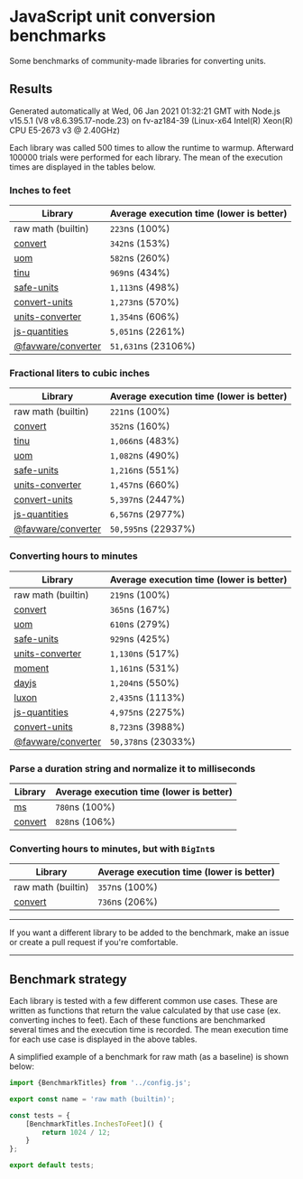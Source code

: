 # JavaScript unit conversion benchmarks

Some benchmarks of community-made libraries for converting units.

## Results

<!-- beginblock(results) -->

Generated automatically at Wed, 06 Jan 2021 01:32:21 GMT with Node.js v15.5.1 (V8 v8.6.395.17-node.23) on fv-az184-39 (Linux-x64 Intel(R) Xeon(R) CPU E5-2673 v3 @ 2.40GHz)

Each library was called 500 times to allow the runtime to warmup.
Afterward 100000 trials were performed for each library.
The mean of the execution times are displayed in the tables below.

### Inches to feet

| Library                                                            | Average execution time (lower is better) |
| ------------------------------------------------------------------ | ---------------------------------------- |
| raw math (builtin)                                                 | `223`ns (100%)                           |
| [convert](https://npmjs.com/package/convert)                       | `342`ns (153%)                           |
| [uom](https://npmjs.com/package/uom)                               | `582`ns (260%)                           |
| [tinu](https://npmjs.com/package/tinu)                             | `969`ns (434%)                           |
| [safe-units](https://npmjs.com/package/safe-units)                 | `1,113`ns (498%)                         |
| [convert-units](https://npmjs.com/package/convert-units)           | `1,273`ns (570%)                         |
| [units-converter](https://npmjs.com/package/units-converter)       | `1,354`ns (606%)                         |
| [js-quantities](https://npmjs.com/package/js-quantities)           | `5,051`ns (2261%)                        |
| [@favware/converter](https://npmjs.com/package/@favware/converter) | `51,631`ns (23106%)                      |

### Fractional liters to cubic inches

| Library                                                            | Average execution time (lower is better) |
| ------------------------------------------------------------------ | ---------------------------------------- |
| raw math (builtin)                                                 | `221`ns (100%)                           |
| [convert](https://npmjs.com/package/convert)                       | `352`ns (160%)                           |
| [tinu](https://npmjs.com/package/tinu)                             | `1,066`ns (483%)                         |
| [uom](https://npmjs.com/package/uom)                               | `1,082`ns (490%)                         |
| [safe-units](https://npmjs.com/package/safe-units)                 | `1,216`ns (551%)                         |
| [units-converter](https://npmjs.com/package/units-converter)       | `1,457`ns (660%)                         |
| [convert-units](https://npmjs.com/package/convert-units)           | `5,397`ns (2447%)                        |
| [js-quantities](https://npmjs.com/package/js-quantities)           | `6,567`ns (2977%)                        |
| [@favware/converter](https://npmjs.com/package/@favware/converter) | `50,595`ns (22937%)                      |

### Converting hours to minutes

| Library                                                            | Average execution time (lower is better) |
| ------------------------------------------------------------------ | ---------------------------------------- |
| raw math (builtin)                                                 | `219`ns (100%)                           |
| [convert](https://npmjs.com/package/convert)                       | `365`ns (167%)                           |
| [uom](https://npmjs.com/package/uom)                               | `610`ns (279%)                           |
| [safe-units](https://npmjs.com/package/safe-units)                 | `929`ns (425%)                           |
| [units-converter](https://npmjs.com/package/units-converter)       | `1,130`ns (517%)                         |
| [moment](https://npmjs.com/package/moment)                         | `1,161`ns (531%)                         |
| [dayjs](https://npmjs.com/package/dayjs)                           | `1,204`ns (550%)                         |
| [luxon](https://npmjs.com/package/luxon)                           | `2,435`ns (1113%)                        |
| [js-quantities](https://npmjs.com/package/js-quantities)           | `4,975`ns (2275%)                        |
| [convert-units](https://npmjs.com/package/convert-units)           | `8,723`ns (3988%)                        |
| [@favware/converter](https://npmjs.com/package/@favware/converter) | `50,378`ns (23033%)                      |

### Parse a duration string and normalize it to milliseconds

| Library                                      | Average execution time (lower is better) |
| -------------------------------------------- | ---------------------------------------- |
| [ms](https://npmjs.com/package/ms)           | `780`ns (100%)                           |
| [convert](https://npmjs.com/package/convert) | `828`ns (106%)                           |

### Converting hours to minutes, but with `BigInt`s

| Library                                      | Average execution time (lower is better) |
| -------------------------------------------- | ---------------------------------------- |
| raw math (builtin)                           | `357`ns (100%)                           |
| [convert](https://npmjs.com/package/convert) | `736`ns (206%)                           |

<!-- endblock(results) -->

---

If you want a different library to be added to the benchmark, make an issue or create a pull request if you're comfortable.

---

## Benchmark strategy

Each library is tested with a few different common use cases.
These are written as functions that return the value calculated by that use case (ex. converting inches to feet).
Each of these functions are benchmarked several times and the execution time is recorded.
The mean execution time for each use case is displayed in the above tables.

A simplified example of a benchmark for raw math (as a baseline) is shown below:

```js
import {BenchmarkTitles} from '../config.js';

export const name = 'raw math (builtin)';

const tests = {
	[BenchmarkTitles.InchesToFeet]() {
		return 1024 / 12;
	}
};

export default tests;
```
